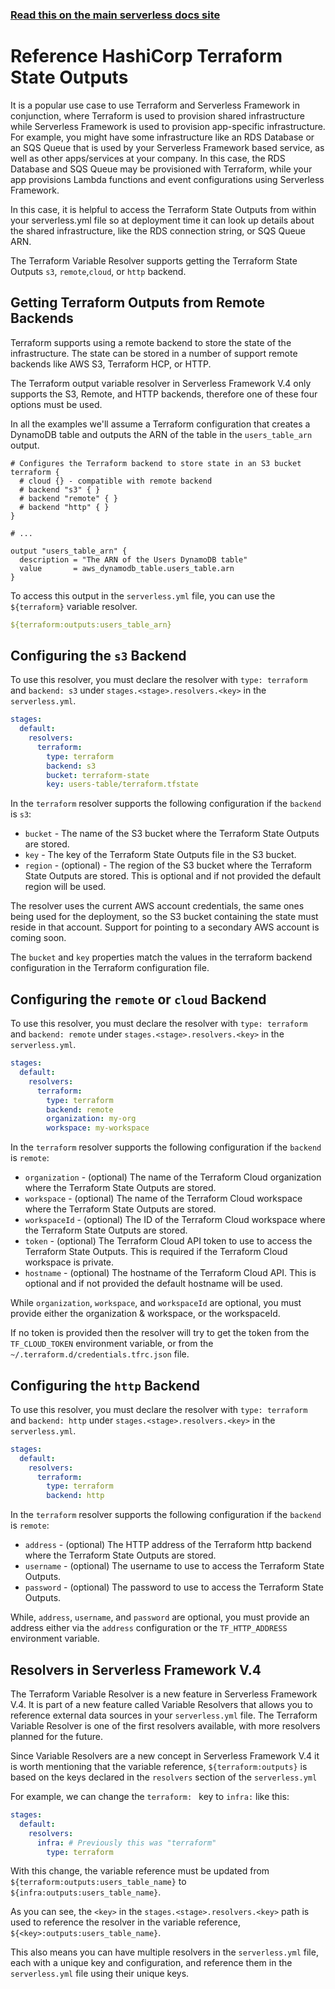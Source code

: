 <!--
title: Serverless Framework - Variables - HashiCorp Terraform State Outputs
menuText: HashiCorp Terraform State Outputs
menuOrder: 13
description: How to reference HashiCorp Terraform State Outputs
layout: Doc
-->

<!-- DOCS-SITE-LINK:START automatically generated  -->

### [Read this on the main serverless docs site](https://www.serverless.com/framework/docs/guides/variables/terraform)

<!-- DOCS-SITE-LINK:END -->

# Reference HashiCorp Terraform State Outputs

It is a popular use case to use Terraform and Serverless Framework in conjunction, where Terraform is used to provision shared infrastructure while Serverless Framework is used to provision app-specific infrastructure. For example, you might have some infrastructure like an RDS Database or an SQS Queue that is used by your Serverless Framework based service, as well as other apps/services at your company. In this case, the RDS Database and SQS Queue may be provisioned with Terraform, while your app provisions Lambda functions and event configurations using Serverless Framework.

In this case, it is helpful to access the Terraform State Outputs from within your serverless.yml file so at deployment time it can look up details about the shared infrastructure, like the RDS connection string, or SQS Queue ARN.

The Terraform Variable Resolver supports getting the Terraform State Outputs `s3`, `remote`,`cloud`, or `http` backend.

## Getting Terraform Outputs from Remote Backends

Terraform supports using a remote backend to store the state of the infrastructure. The state can be stored in a number of support remote backends like AWS S3, Terraform HCP, or HTTP.

The Terraform output variable resolver in Serverless Framework V.4 only supports the S3, Remote, and HTTP backends, therefore one of these four options must be used.

In all the examples we'll assume a Terraform configuration that creates a DynamoDB table and outputs the ARN of the table in the `users_table_arn` output.

```hcl
# Configures the Terraform backend to store state in an S3 bucket
terraform {
  # cloud {} - compatible with remote backend
  # backend "s3" { }
  # backend "remote" { }
  # backend "http" { }
}

# ...

output "users_table_arn" {
  description = "The ARN of the Users DynamoDB table"
  value       = aws_dynamodb_table.users_table.arn
}
```

To access this output in the `serverless.yml` file, you can use the `${terraform}` variable resolver.

```yaml
${terraform:outputs:users_table_arn}
```

## Configuring the `s3` Backend

To use this resolver, you must declare the resolver with `type: terraform` and `backend: s3` under `stages.<stage>.resolvers.<key>` in the `serverless.yml`.

```yaml
stages:
  default:
    resolvers:
      terraform:
        type: terraform
        backend: s3
        bucket: terraform-state
        key: users-table/terraform.tfstate
```

In the `terraform` resolver supports the following configuration if the `backend` is `s3`:
- `bucket` - The name of the S3 bucket where the Terraform State Outputs are stored.
- `key` - The key of the Terraform State Outputs file in the S3 bucket.
- `region` - (optional) - The region of the S3 bucket where the Terraform State Outputs are stored. This is optional and if not provided the default region will be used.

The resolver uses the current AWS account credentials, the same ones being used for the deployment, so the S3 bucket containing the state must reside in that account. Support for pointing to a secondary AWS account is coming soon.

The `bucket` and `key` properties match the values in the terraform backend configuration in the Terraform configuration file.

## Configuring the `remote` or `cloud` Backend

To use this resolver, you must declare the resolver with `type: terraform` and `backend: remote` under `stages.<stage>.resolvers.<key>` in the `serverless.yml`.

```yaml
stages:
  default:
    resolvers:
      terraform:
        type: terraform
        backend: remote
        organization: my-org
        workspace: my-workspace
```

In the `terraform` resolver supports the following configuration if the `backend` is `remote`:
- `organization` - (optional) The name of the Terraform Cloud organization where the Terraform State Outputs are stored.
- `workspace` - (optional) The name of the Terraform Cloud workspace where the Terraform State Outputs are stored.
- `workspaceId` - (optional) The ID of the Terraform Cloud workspace where the Terraform State Outputs are stored.
- `token` - (optional) The Terraform Cloud API token to use to access the Terraform State Outputs. This is required if the Terraform Cloud workspace is private.
- `hostname` - (optional) The hostname of the Terraform Cloud API. This is optional and if not provided the default hostname will be used.

While `organization`, `workspace`, and `workspaceId` are optional, you must provide either the organization & workspace, or the workspaceId. 

If no token is provided then the resolver will try to get the token from the `TF_CLOUD_TOKEN` environment variable, or from the `~/.terraform.d/credentials.tfrc.json` file.

## Configuring the `http` Backend

To use this resolver, you must declare the resolver with `type: terraform` and `backend: http` under `stages.<stage>.resolvers.<key>` in the `serverless.yml`.

```yaml
stages:
  default:
    resolvers:
      terraform:
        type: terraform
        backend: http
```

In the `terraform` resolver supports the following configuration if the `backend` is `remote`:
- `address` - (optional) The HTTP address of the Terraform http backend where the Terraform State Outputs are stored.
- `username` - (optional) The username to use to access the Terraform State Outputs.
- `password` - (optional) The password to use to access the Terraform State Outputs.

While, `address`, `username`, and `password` are optional, you must provide an address either via the `address` configuration or the `TF_HTTP_ADDRESS` environment variable.

## Resolvers in Serverless Framework V.4

The Terraform Variable Resolver is a new feature in Serverless Framework V.4. It is part of a new feature called Variable Resolvers that allows you to reference external data sources in your `serverless.yml` file. The Terraform Variable Resolver is one of the first resolvers available, with more resolvers planned for the future.

Since Variable Resolvers are a new concept in Serverless Framework V.4 it is worth mentioning that the variable reference, `${terraform:outputs}` is based on the keys declared in the `resolvers` section of the `serverless.yml`

For example, we can change the `terraform: ` key to `infra:` like this:

```yaml
stages:
  default:
    resolvers: 
      infra: # Previously this was "terraform"
        type: terraform
```

With this change, the variable reference must be updated from `${terraform:outputs:users_table_name}` to `${infra:outputs:users_table_name}`.

As you can see, the `<key>` in the `stages.<stage>.resolvers.<key>` path is used to reference the resolver in the variable reference, `${<key>:outputs:users_table_name}`.

This also means you can have multiple resolvers in the `serverless.yml` file, each with a unique key and configuration, and reference them in the `serverless.yml` file using their unique keys.

